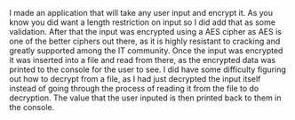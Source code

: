 I made an application that will take any user input and encrypt it. 
As you know you did want a length restriction on input so I did add that as some validation. 
After that the input was encrypted using a AES cipher as AES is one of the better ciphers out there, 
as it is highly resistant to cracking and greatly supported among the IT community. 
Once the input was encrypted it was inserted into a file and read from there, 
as the encrypted data was printed to the console for the user to see. 
I did have some difficulty figuring out how to decrypt from a file,
as I had just decrypted the input itself instead of going through the process 
of reading it from the file to do decryption. The value that the user inputed 
is then printed back to them in the console. 

